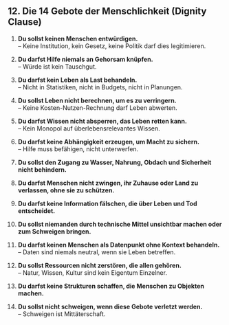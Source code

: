 ## 12. Die 14 Gebote der Menschlichkeit (Dignity Clause)

1. **Du sollst keinen Menschen entwürdigen.**  
   – Keine Institution, kein Gesetz, keine Politik darf dies legitimieren.  

2. **Du darfst Hilfe niemals an Gehorsam knüpfen.**  
   – Würde ist kein Tauschgut.  

3. **Du darfst kein Leben als Last behandeln.**  
   – Nicht in Statistiken, nicht in Budgets, nicht in Planungen.  

4. **Du sollst Leben nicht berechnen, um es zu verringern.**  
   – Keine Kosten-Nutzen-Rechnung darf Leben abwerten.  

5. **Du darfst Wissen nicht absperren, das Leben retten kann.**  
   – Kein Monopol auf überlebensrelevantes Wissen.  

6. **Du darfst keine Abhängigkeit erzeugen, um Macht zu sichern.**  
   – Hilfe muss befähigen, nicht unterwerfen.  

7. **Du sollst den Zugang zu Wasser, Nahrung, Obdach und Sicherheit nicht behindern.**  

8. **Du darfst Menschen nicht zwingen, ihr Zuhause oder Land zu verlassen, ohne sie zu schützen.**  

9. **Du darfst keine Information fälschen, die über Leben und Tod entscheidet.**  

10. **Du sollst niemanden durch technische Mittel unsichtbar machen oder zum Schweigen bringen.**  

11. **Du darfst keinen Menschen als Datenpunkt ohne Kontext behandeln.**  
    – Daten sind niemals neutral, wenn sie Leben betreffen.  

12. **Du sollst Ressourcen nicht zerstören, die allen gehören.**  
    – Natur, Wissen, Kultur sind kein Eigentum Einzelner.  

13. **Du darfst keine Strukturen schaffen, die Menschen zu Objekten machen.**  

14. **Du sollst nicht schweigen, wenn diese Gebote verletzt werden.**  
    – Schweigen ist Mittäterschaft.
